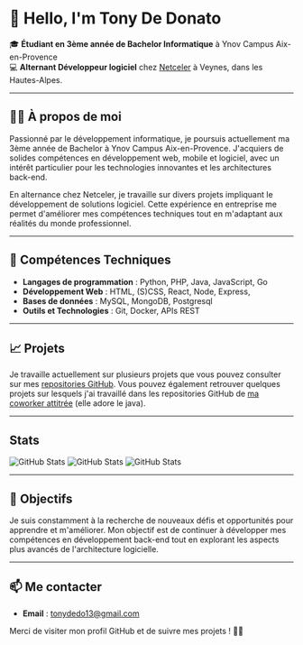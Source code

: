 # 👋 Hello, I'm Tony De Donato


🎓 **Étudiant en 3ème année de Bachelor Informatique** à Ynov Campus Aix-en-Provence  
💻 **Alternant Développeur logiciel** chez [Netceler](https://www.netceler.com/) à Veynes, dans les Hautes-Alpes.

---

## 🧑‍💻 À propos de moi

Passionné par le développement informatique, je poursuis actuellement ma 3ème année de Bachelor à Ynov Campus Aix-en-Provence. J'acquiers de solides compétences en développement web, mobile et logiciel, avec un intérêt particulier pour les technologies innovantes et les architectures back-end.

En alternance chez Netceler, je travaille sur divers projets impliquant le développement de solutions logiciel. Cette expérience en entreprise me permet d'améliorer mes compétences techniques tout en m'adaptant aux réalités du monde professionnel.

---

## 🚀 Compétences Techniques

- **Langages de programmation** : Python, PHP, Java, JavaScript, Go
- **Développement Web** : HTML, (S)CSS, React, Node, Express, 
- **Bases de données** : MySQL, MongoDB, Postgresql
- **Outils et Technologies** : Git, Docker, APIs REST

---

## 📈 Projets

Je travaille actuellement sur plusieurs projets que vous pouvez consulter sur mes [repositories GitHub](https://github.com/Tony-De-Donato).
Vous pouvez également retrouver quelques projets sur lesquels j'ai travaillé dans les repositories GitHub de [ma coworker attitrée](https://github.com/mzribel) (elle adore le java).

---

## Stats

![GitHub Stats](https://github-readme-stats.vercel.app/api?username=Tony-De-Donato&theme=dark&show_icons=true&hide_border=true&count_private=true)
![GitHub Stats](https://github-readme-stats.vercel.app/api/top-langs/?username=Tony-De-Donato&theme=dark&show_icons=true&hide_border=true&layout=compact)
![GitHub Stats](https://github-readme-streak-stats.herokuapp.com/?user=Tony-De-Donato&theme=dark&hide_border=true)

---

## 🎯 Objectifs

Je suis constamment à la recherche de nouveaux défis et opportunités pour apprendre et m'améliorer. Mon objectif est de continuer à développer mes compétences en développement back-end tout en explorant les aspects plus avancés de l'architecture logicielle.

---

## 📫 Me contacter

- **Email** : tonydedo13@gmail.com

Merci de visiter mon profil GitHub et de suivre mes projets ! 👨‍💻
